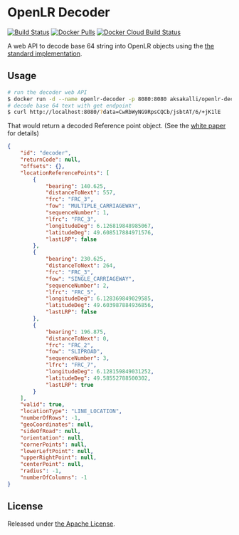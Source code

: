 # OpenLR Decoder

  [![Build Status](https://travis-ci.org/aksakalli/openlr-decoder.svg)](https://travis-ci.org/aksakalli/openlr-decoder)
  [![Docker Pulls](https://img.shields.io/docker/pulls/aksakalli/openlr-decoder)](https://hub.docker.com/r/aksakalli/openlr-decoder)
  [![Docker Cloud Build Status](https://img.shields.io/docker/cloud/build/aksakalli/openlr-decoder)](https://hub.docker.com/r/aksakalli/openlr-decoder/builds)

A web API to decode base 64 string into OpenLR objects
using the [the standard implementation](https://github.com/tomtom-international/openlr).

## Usage

```bash
# run the decoder web API
$ docker run -d --name openlr-decoder -p 8080:8080 aksakalli/openlr-decoder
# decode base 64 text with get endpoint 
$ curl http://localhost:8080/?data=CwRbWyNG9RpsCQCb/jsbtAT/6/+jK1lE
```
That would return a decoded Reference point object.
(See the [white paper](https://www.openlr-association.com/fileadmin/user_upload/openlr-whitepaper_v1.5.pdf) for details)

```json
{
    "id": "decoder",
    "returnCode": null,
    "offsets": {},
    "locationReferencePoints": [
        {
            "bearing": 140.625,
            "distanceToNext": 557,
            "frc": "FRC_3",
            "fow": "MULTIPLE_CARRIAGEWAY",
            "sequenceNumber": 1,
            "lfrc": "FRC_3",
            "longitudeDeg": 6.126819848985067,
            "latitudeDeg": 49.608517884971576,
            "lastLRP": false
        },
        {
            "bearing": 230.625,
            "distanceToNext": 264,
            "frc": "FRC_3",
            "fow": "SINGLE_CARRIAGEWAY",
            "sequenceNumber": 2,
            "lfrc": "FRC_5",
            "longitudeDeg": 6.128369849029585,
            "latitudeDeg": 49.603987884936856,
            "lastLRP": false
        },
        {
            "bearing": 196.875,
            "distanceToNext": 0,
            "frc": "FRC_2",
            "fow": "SLIPROAD",
            "sequenceNumber": 3,
            "lfrc": "FRC_7",
            "longitudeDeg": 6.128159849031252,
            "latitudeDeg": 49.58552788500302,
            "lastLRP": true
        }
    ],
    "valid": true,
    "locationType": "LINE_LOCATION",
    "numberOfRows": -1,
    "geoCoordinates": null,
    "sideOfRoad": null,
    "orientation": null,
    "cornerPoints": null,
    "lowerLeftPoint": null,
    "upperRightPoint": null,
    "centerPoint": null,
    "radius": -1,
    "numberOfColumns": -1
}
```

## License

Released under [the Apache License](LICENSE).
